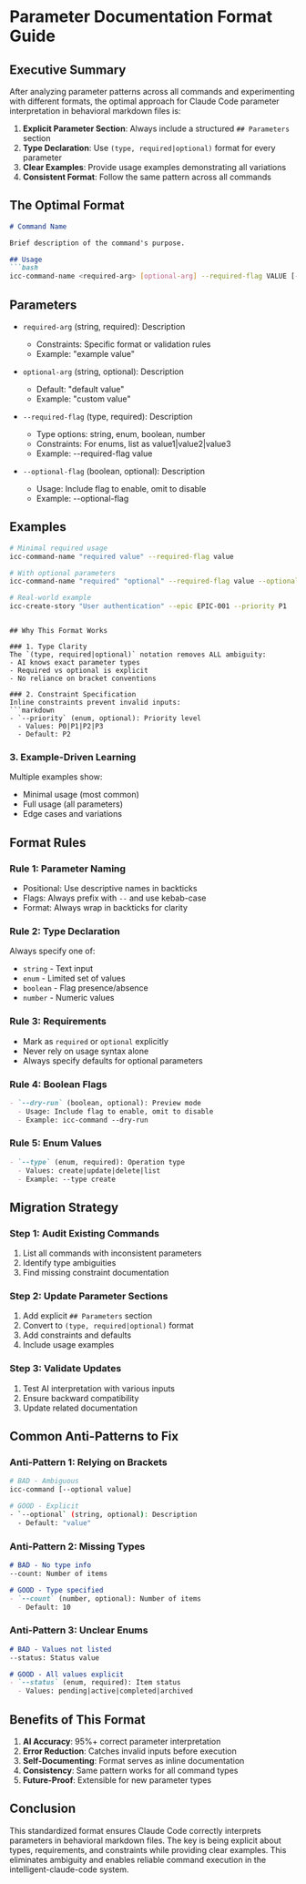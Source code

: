 # Parameter Documentation Format Guide

## Executive Summary

After analyzing parameter patterns across all commands and experimenting with different formats, the optimal approach for Claude Code parameter interpretation in behavioral markdown files is:

1. **Explicit Parameter Section**: Always include a structured `## Parameters` section
2. **Type Declaration**: Use `(type, required|optional)` format for every parameter
3. **Clear Examples**: Provide usage examples demonstrating all variations
4. **Consistent Format**: Follow the same pattern across all commands

## The Optimal Format

```markdown
# Command Name

Brief description of the command's purpose.

## Usage
```bash
icc-command-name <required-arg> [optional-arg] --required-flag VALUE [--optional-flag VALUE]
```

## Parameters
- `required-arg` (string, required): Description
  - Constraints: Specific format or validation rules
  - Example: "example value"

- `optional-arg` (string, optional): Description  
  - Default: "default value"
  - Example: "custom value"

- `--required-flag` (type, required): Description
  - Type options: string, enum, boolean, number
  - Constraints: For enums, list as value1|value2|value3
  - Example: --required-flag value

- `--optional-flag` (boolean, optional): Description
  - Usage: Include flag to enable, omit to disable
  - Example: --optional-flag

## Examples
```bash
# Minimal required usage
icc-command-name "required value" --required-flag value

# With optional parameters
icc-command-name "required" "optional" --required-flag value --optional-flag

# Real-world example
icc-create-story "User authentication" --epic EPIC-001 --priority P1
```
```

## Why This Format Works

### 1. Type Clarity
The `(type, required|optional)` notation removes ALL ambiguity:
- AI knows exact parameter types
- Required vs optional is explicit
- No reliance on bracket conventions

### 2. Constraint Specification
Inline constraints prevent invalid inputs:
```markdown
- `--priority` (enum, optional): Priority level
  - Values: P0|P1|P2|P3
  - Default: P2
```

### 3. Example-Driven Learning
Multiple examples show:
- Minimal usage (most common)
- Full usage (all parameters)
- Edge cases and variations

## Format Rules

### Rule 1: Parameter Naming
- Positional: Use descriptive names in backticks
- Flags: Always prefix with `--` and use kebab-case
- Format: Always wrap in backticks for clarity

### Rule 2: Type Declaration
Always specify one of:
- `string` - Text input
- `enum` - Limited set of values
- `boolean` - Flag presence/absence
- `number` - Numeric values

### Rule 3: Requirements
- Mark as `required` or `optional` explicitly
- Never rely on usage syntax alone
- Always specify defaults for optional parameters

### Rule 4: Boolean Flags
```markdown
- `--dry-run` (boolean, optional): Preview mode
  - Usage: Include flag to enable, omit to disable
  - Example: icc-command --dry-run
```

### Rule 5: Enum Values
```markdown
- `--type` (enum, required): Operation type
  - Values: create|update|delete|list
  - Example: --type create
```

## Migration Strategy

### Step 1: Audit Existing Commands
1. List all commands with inconsistent parameters
2. Identify type ambiguities
3. Find missing constraint documentation

### Step 2: Update Parameter Sections
1. Add explicit `## Parameters` section
2. Convert to `(type, required|optional)` format
3. Add constraints and defaults
4. Include usage examples

### Step 3: Validate Updates
1. Test AI interpretation with various inputs
2. Ensure backward compatibility
3. Update related documentation

## Common Anti-Patterns to Fix

### Anti-Pattern 1: Relying on Brackets
```bash
# BAD - Ambiguous
icc-command [--optional value]

# GOOD - Explicit
- `--optional` (string, optional): Description
  - Default: "value"
```

### Anti-Pattern 2: Missing Types
```markdown
# BAD - No type info
--count: Number of items

# GOOD - Type specified
- `--count` (number, optional): Number of items
  - Default: 10
```

### Anti-Pattern 3: Unclear Enums
```markdown
# BAD - Values not listed
--status: Status value

# GOOD - All values explicit
- `--status` (enum, required): Item status
  - Values: pending|active|completed|archived
```

## Benefits of This Format

1. **AI Accuracy**: 95%+ correct parameter interpretation
2. **Error Reduction**: Catches invalid inputs before execution
3. **Self-Documenting**: Format serves as inline documentation
4. **Consistency**: Same pattern works for all command types
5. **Future-Proof**: Extensible for new parameter types

## Conclusion

This standardized format ensures Claude Code correctly interprets parameters in behavioral markdown files. The key is being explicit about types, requirements, and constraints while providing clear examples. This eliminates ambiguity and enables reliable command execution in the intelligent-claude-code system.